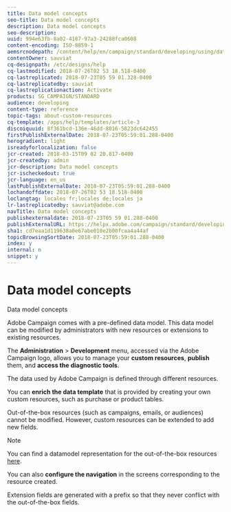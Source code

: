 ```yaml
---
title: Data model concepts
seo-title: Data model concepts
description: Data model concepts
seo-description: 
uuid: 994e63fb-8a02-4187-97a3-24288fca0608
content-encoding: ISO-8859-1
aemsrcnodepath: /content/help/en/campaign/standard/developing/using/data-model-concepts
contentOwner: sauviat
cq-designpath: /etc/designs/help
cq-lastmodified: 2018-07-26T02 53 18.518-0400
cq-lastreplicated: 2018-07-23T05 59 01.328-0400
cq-lastreplicatedby: sauviat
cq-lastreplicationaction: Activate
products: SG_CAMPAIGN/STANDARD
audience: developing
content-type: reference
topic-tags: about-custom-resources
cq-template: /apps/help/templates/article-3
discoiquuid: 8f361bcd-136e-46dd-8016-5823dc642455
firstPublishExternalDate: 2018-07-23T05:59:01.288-0400
herogradient: light
isreadyforlocalization: false
jcr-created: 2018-03-15T09 02 20.817-0400
jcr-createdby: admin
jcr-description: Data model concepts
jcr-ischeckedout: true
jcr-language: en_us
lastPublishExternalDate: 2018-07-23T05:59:01.288-0400
lochandoffdate: 2018-07-26T02 53 18.518-0400
loclangtag: locales fr;locales de;locales ja
lr-lastreplicatedby: sauviat@adobe.com
navTitle: Data model concepts
publishexternaldate: 2018-07-23T05 59 01.288-0400
publishExternalURL: https://helpx.adobe.com/campaign/standard/developing/using/data-model-concepts.html
sha1: cd7eaa1d119638a0e67abe010e2b00fcaa4a44af
topicBrowsingSortDate: 2018-07-23T05:59:01.288-0400
index: y
internal: n
snippet: y
---
```


# Data model concepts

Data model concepts

Adobe Campaign comes with a pre-defined data model. This data model can be modified by administrators with new resources or extensions to existing resources.

The **Administration** > **Development** menu, accessed via the Adobe Campaign logo, allows you to manage your **custom resources**, **publish** them, and **access the diagnostic tools**.

The data used by Adobe Campaign is defined through different resources.

You can **enrich the data template** that is provided by creating your own custom resources, such as purchase or product tables.

Out-of-the-box resources (such as campaigns, emails, or audiences) cannot be modified. However, custom resources can be extended to add new fields.

>[!NOTE]
>
>You can find a datamodel representation for the out-of-the-box resources [here](https://docs.campaign.adobe.com/doc/standard/en/datamodel/datamodel.html).

You can also **configure the navigation** in the screens corresponding to the resource created.

Extension fields are generated with a prefix so that they never conflict with the out-of-the-box fields.
